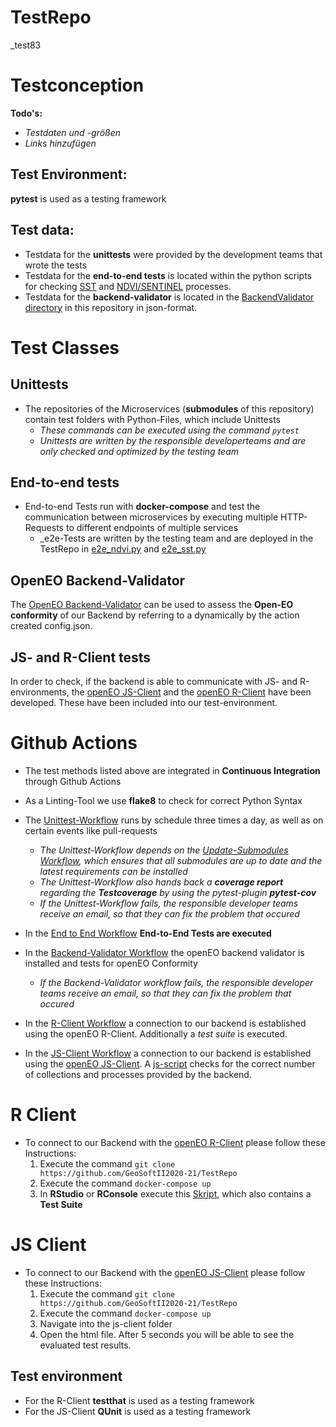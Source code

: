 # TestRepo
_test83

# Testconception

**Todo's:**

 * *Testdaten und -größen*
 * *Links hinzufügen*
 
## Test Environment:

**pytest** is used as a testing framework

## Test data:

* Testdata for the **unittests** were provided by the development teams that wrote the tests
* Testdata for the **end-to-end tests** is located within the python scripts for checking [SST](https://github.com/GeoSoftII2020-21/TestRepo/blob/main/e2e_sst.py) and [NDVI/SENTINEL](https://github.com/GeoSoftII2020-21/TestRepo/blob/main/e2e_ndvi.py) processes.
* Testdata for the **backend-validator** is located in the [BackendValidator directory](https://github.com/GeoSoftII2020-21/TestRepo/tree/main/BackendValidator) in this repository in json-format.
   
# Test Classes

## Unittests

* The repositories of the Microservices (__submodules__ of this repository) contain test folders with Python-Files, which include Unittests 
   * _These commands can be executed using the command `pytest`_
   * _Unittests are written by the responsible developerteams and are only checked and optimized by the testing team_   


## End-to-end tests

* End-to-end Tests run with **docker-compose** and test the communication between microservices by executing multiple HTTP-Requests to different endpoints of multiple services
  * _e2e-Tests are written by the testing team and are deployed in the TestRepo in [e2e_ndvi.py](https://github.com/GeoSoftII2020-21/TestRepo/blob/main/e2e_ndvi.py) and [e2e_sst.py](https://github.com/GeoSoftII2020-21/TestRepo/blob/main/e2e_sst.py)  
  
  
  
## OpenEO Backend-Validator

The [OpenEO Backend-Validator](https://github.com/Open-EO/openeo-backend-validator) can be used to assess the __Open-EO conformity__ of our Backend by referring to a dynamically by the action created config.json.


## JS- and R-Client tests
In order to check, if the backend is able to communicate with JS- and R-environments, the [openEO JS-Client](https://openeo.org/documentation/1.0/javascript/) and the [openEO R-Client](https://openeo.org/documentation/1.0/r/) have been developed. These have been included into our test-environment.


# Github Actions

 * The test methods listed above are integrated in __Continuous Integration__ through Github Actions
 * As a Linting-Tool we use __flake8__ to check for correct Python Syntax
 * The [Unittest-Workflow](https://github.com/GeoSoftII2020-21/TestRepo/blob/main/.github/workflows/Unittest.yml) runs by schedule three times a day, as well as on certain events like pull-requests
   * _The Unittest-Workflow depends on the [Update-Submodules Workflow](https://github.com/GeoSoftII2020-21/TestRepo/blob/main/.github/workflows/Update_submodules.yml), which ensures that all submodules are up to date and the latest requirements can be installed_
   * _The Unittest-Workflow also hands back a __coverage report__ regarding the __Testcoverage__ by using the pytest-plugin **pytest-cov**_
   * _If the Unittest-Workflow fails, the responsible developer teams receive an email, so that they can fix the problem that occured_
 
 * In the [End to End Workflow](https://github.com/GeoSoftII2020-21/TestRepo/blob/main/.github/workflows/EndToEnd.yml) __End-to-End Tests are executed__
 *  In the [Backend-Validator Workflow](https://github.com/GeoSoftII2020-21/TestRepo/blob/main/.github/workflows/backend-validator.yml) the openEO backend validator is installed and tests for openEO Conformity
    * _If the Backend-Validator workflow fails, the responsible developer teams receive an email, so that they can fix the problem that occured_
    
 * In the [R-Client Workflow](https://github.com/GeoSoftII2020-21/TestRepo/blob/main/.github/workflows/r-client.yml) a connection to our backend is established using the openEO R-Client. Additionally a _test suite_ is executed. 
 
 * In the [JS-Client Workflow](https://github.com/GeoSoftII2020-21/TestRepo/blob/main/.github/workflows/js-client.yml) a connection to our backend is established using the [openEO JS-Client](https://openeo.org/documentation/1.0/javascript/). A [js-script](https://github.com/GeoSoftII2020-21/TestRepo/blob/main/.github/actions/index.js) checks for the correct number of collections and processes provided by the backend.

    



# R Client

* To connect to our Backend with the [openEO R-Client](https://openeo.org/documentation/1.0/r/) please follow these Instructions: 
  1. Execute the command `git clone https://github.com/GeoSoftII2020-21/TestRepo`
  2. Execute the command `docker-compose up`
  3. In __RStudio__ or __RConsole__ execute this [Skript](https://github.com/GeoSoftII2020-21/TestRepo/blob/main/R-Client%20Script.R), which also contains a __Test Suite__ 


# JS Client

* To connect to our Backend with the [openEO JS-Client](https://openeo.org/documentation/1.0/javascript/) please follow these Instructions: 
  1. Execute the command `git clone https://github.com/GeoSoftII2020-21/TestRepo`
  2. Execute the command `docker-compose up`
  3. Navigate into the js-client folder
  4. Open the html file. After 5 seconds you will be able to see the evaluated test results.

## Test environment

* For the R-Client __testthat__ is used as a testing framework
* For the JS-Client __QUnit__ is used as a testing framework




  

